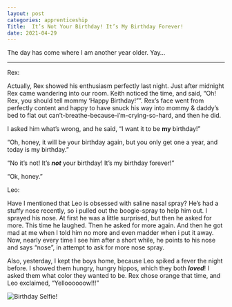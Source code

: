 ```yaml
---
layout: post 
categories: apprenticeship
Title:  It’s Not Your Birthday! It’s My Birthday Forever!
date: 2021-04-29
---
```


The day has come where I am another year older.  Yay…

***

Rex:

Actually, Rex showed his enthusiasm perfectly last night.  Just after midnight Rex came wandering into our room.  Keith noticed the time, and said, “Oh!  Rex, you should tell mommy ‘Happy Birthday!””.  Rex’s face went from perfectly content and happy to have snuck his way into mommy & daddy’s bed to flat out can’t-breathe-because-i’m-crying-so-hard, and then he did.

I asked him what’s wrong, and he said, “I want it to be **my** birthday!”

“Oh, honey, it will be your birthday again, but you only get one a year, and today is my birthday.”

“No it’s not!  It’s  ***not*** your birthday!  It’s my birthday forever!”

“Ok, honey.”

Leo:

Have I mentioned that Leo is obsessed with saline nasal spray?  He’s had a stuffy nose recently, so i pulled out the boogie-spray to help him out.  I sprayed his nose.  At first he was a little surprised, but then he asked for more.  This time he laughed.  Then he asked for more again.  And then he got mad at me when I told him no more and even madder when i put it away.  Now, nearly every time I see him after a short while, he points to his nose and says “nose”, in attempt to ask for more nose spray.

Also, yesterday, I kept the boys home, because Leo spiked a fever the night before.  I showed them hungry, hungry hippos, which they both ***loved***!  I asked them what color they wanted to be.  Rex chose orange that time, and Leo exclaimed, “Yelloooooow!!!”

![Birthday Selfie!](https://maniginam.github.io/blog/pics&vids/birthdaySelfie.jpeg)